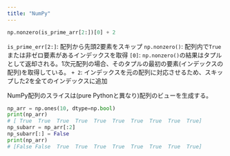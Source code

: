 ```yaml
---
title: "NumPy"
---
```


```python
np.nonzero(is_prime_arr[2:])[0] + 2
```
`is_prime_err[2:]`: 配列から先頭2要素をスキップ
`np.nonzero()`: 配列内で`True`または非ゼロ要素があるインデックスを取得
`[0]`: `np.nonzero()`の結果はタプルとして返却される。1次元配列の場合、そのタプルの最初の要素(インデックスの配列)を取得している。
`+ 2`: インデックスを元の配列に対応させるため、スキップした2を全てのインデックスに追加

NumPy配列のスライスは(pure Pythonと異なり)配列のビューを生成する。
```python
np_arr = np.ones(10, dtype=np.bool)
print(np_arr)
# [ True  True  True  True  True  True  True  True  True  True]
np_subarr = np_arr[:2]
np_subarr[:] = False
print(np_arr)
# [False False  True  True  True  True  True  True  True  True]
```

